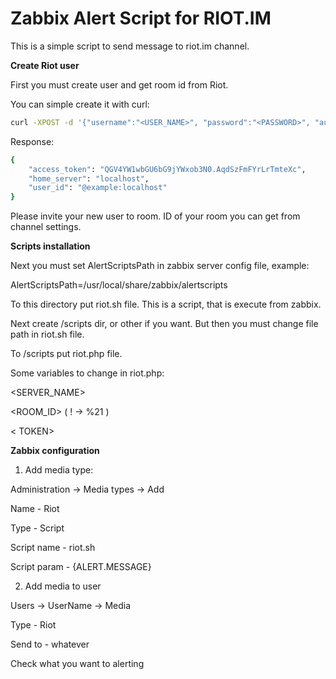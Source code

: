 # Zabbix Alert Script for RIOT.IM

This is a simple script to send message to riot.im channel.

**Create Riot user**

First you must create user and get room id from Riot.

You can simple create it with curl:

```bash
curl -XPOST -d '{"username":"<USER_NAME>", "password":"<PASSWORD>", "auth": {"type":"m.login.dummy"}}' "https://<SERVER_NAME>/_matrix/client/r0/register"
```

Response:
```bash
{
    "access_token": "QGV4YW1wbGU6bG9jYWxob3N0.AqdSzFmFYrLrTmteXc", 
    "home_server": "localhost", 
    "user_id": "@example:localhost"
}

```
Please invite your new user to room.
ID of your room you can get from channel settings.


**Scripts installation**

Next you must set AlertScriptsPath in zabbix server config file, example: 

AlertScriptsPath=/usr/local/share/zabbix/alertscripts

To this directory put riot.sh file. This is a script, that is execute from zabbix.

Next create /scripts dir, or other if you want. But then you must change file path in riot.sh file.

To /scripts put riot.php file.

Some variables to change in riot.php:


<SERVER_NAME>

<ROOM_ID> ( ! -> %21 )

< TOKEN>

**Zabbix configuration**

1. Add media type:

Administration -> Media types -> Add

Name - Riot

Type - Script

Script name - riot.sh

Script param - {ALERT.MESSAGE}

2. Add media to user

Users -> UserName -> Media 


Type - Riot

Send to - whatever

Check what you want to alerting




